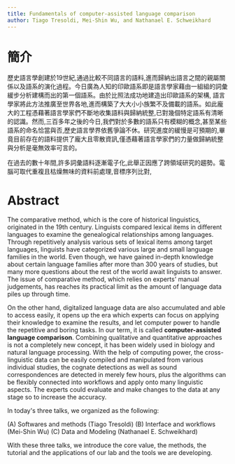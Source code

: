 ```yaml
---
title: Fundamentals of computer-assisted language comparison
author: Tiago Tresoldi, Mei-Shin Wu, and Nathanael E. Schweikhard
---
```

# 簡介
歷史語言學創建於19世紀,通過比較不同語言的語料,進而歸納出語言之間的親屬關係以及語系的演化過程。今日廣為人知的印歐語系即是語言學家藉由一組組的詞彙緩步分析建構而出的第一個語系。由於比照法成功地建造出印歐語系的架構, 語言學家將此方法推廣至世界各地,進而構築了大大小小族繁不及備載的語系。如此龐大的工程憑藉著語言學家們不斷地收集語料與歸納統整,已對幾個特定語系有清晰的認識。然而,三百多年之後的今日,我們對於多數的語系只有模糊的概念,甚至某些語系的命名恰當與否,歷史語言學界依舊爭論不休。研究進度的緩慢是可預期的,畢竟目前存在的語料提供了龐大且零散資訊,僅憑藉著語言學家們的力量做歸納統整與分析是毫無效率可言的。

在過去的數十年間,許多詞彙語料逐漸電子化,此舉正因應了跨領域研究的趨勢。電腦可取代重複且枯燥無味的資料前處理,音標序列比對,

# Abstract
The comparative method, which is the core of historical linguistics, originated in the 19th century. Linguists compared lexical items in different languages to examine the genealogical relationships among languages. Through repetitively analysis various sets of lexical items among target languages, linguists have categorized various large and small language families in the world. Even though, we have gained in-depth knowledge about certain language families after more than 300 years of studies, but many more questions about the rest of the world await linguists to answer. The issue of comparative method, which relies on experts' manual judgements, has reaches its practical limit as the amount of language data piles up through time.

On the other hand, digitalized language data are also accumulated and able to access easily, it opens up the era which experts can focus on applying their knowledge to examine the results, and let computer power to handle the repetitive and boring tasks. In our term, it is called **computer-assisted language comparison**. Combining qualitative and quantitative approaches is not a completely new concept, it has been widely used in biology and natural language processing. With the help of computing power, the cross-linguistic data can be easily compiled and manipulated from various individual studies, the cognate detections as well as sound correspondences are detected in merely few hours, plus the algorithms can be flexibly connected into workflows and apply onto many linguistic aspects. The experts could evaluate and make changes to the data at any stage so to increase the accuracy.

In today's three talks, we organized as the following:

(A) Softwares and methods (Tiago Tresoldi)
(B) Interface and workflows (Mei-Shin Wu)
(C) Data and Modeling (Nathanael E. Schweikhard)

With these three talks, we introduce the core value, the methods, the tutorial and the applications of our lab and the tools we are developing.
